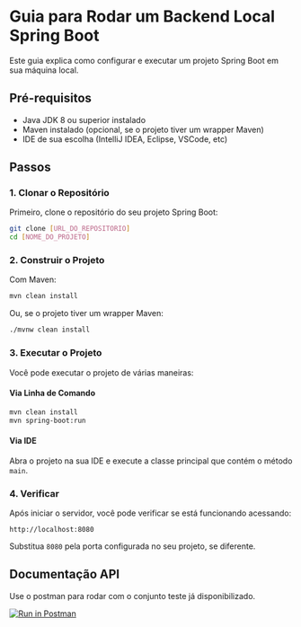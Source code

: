 # Guia para Rodar um Backend Local Spring Boot

Este guia explica como configurar e executar um projeto Spring Boot em sua máquina local.

## Pré-requisitos

- Java JDK 8 ou superior instalado
- Maven instalado (opcional, se o projeto tiver um wrapper Maven)
- IDE de sua escolha (IntelliJ IDEA, Eclipse, VSCode, etc)

## Passos

### 1. Clonar o Repositório

Primeiro, clone o repositório do seu projeto Spring Boot:

```bash
git clone [URL_DO_REPOSITORIO]
cd [NOME_DO_PROJETO]
```

### 2. Construir o Projeto

Com Maven:

```bash
mvn clean install
```

Ou, se o projeto tiver um wrapper Maven:

```bash
./mvnw clean install
```

### 3. Executar o Projeto

Você pode executar o projeto de várias maneiras:

#### Via Linha de Comando

```bash
mvn clean install
mvn spring-boot:run
```

#### Via IDE

Abra o projeto na sua IDE e execute a classe principal que contém o método `main`.

### 4. Verificar

Após iniciar o servidor, você pode verificar se está funcionando acessando:

```
http://localhost:8080
```

Substitua `8080` pela porta configurada no seu projeto, se diferente.

## Documentação API

Use o postman para rodar com o conjunto teste já disponibilizado.

[![Run in Postman](https://run.pstmn.io/button.svg)](https://app.getpostman.com/run-collection/23984859-b387a219-a85c-46c2-b346-58361feec02e?action=collection%2Ffork&source=rip_markdown&collection-url=entityId%3D23984859-b387a219-a85c-46c2-b346-58361feec02e%26entityType%3Dcollection%26workspaceId%3Dc8644162-2466-4521-9929-5675ed3adf7f)
